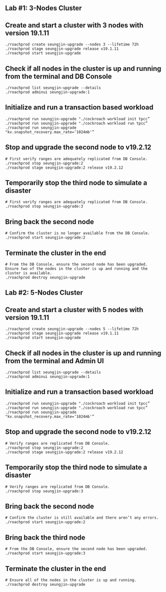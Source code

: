 ## Lab #1: 3-Nodes Cluster

## Create and start a cluster with 3 nodes with version 19.1.11

```
./roachprod create seungjin-upgrade --nodes 3 --lifetime 72h 
./roachprod stage seungjin-upgrade release v19.1.11
./roachprod start seungjin-upgrade 
```

## Check if all nodes in the cluster is up and running from the terminal and DB Console

```
./roachprod list seungjin-upgrade --details
./roachprod adminui seungjin-upgrade:1
```

## Initialize and run a transaction based workload

```
./roachprod run seungjin-upgrade "./cockroach workload init tpcc”
./roachprod run seungjin-upgrade "./cockroach workload run tpcc”
./roachprod run seungjin-upgrade "kv.snapshot_recovery.max_rate=‘1024mb'”
```

## Stop and upgrade the second node to v19.2.12

```
# First verify ranges are adequately replicated from DB Console. 
./roachprod stop seungjin-upgrade:2 
./roachprod stage seungjin-upgrade:2 release v19.2.12
```

## Temporarily stop the third node to simulate a disaster

```
# First verify ranges are adequately replicated from DB Console. 
./roachprod stop seungjin-upgrade:3
```

## Bring back the second node

```
# Confirm the cluster is no longer available from the DB Console. 
./roachprod start seungjin-upgrade:2 
```

## Terminate the cluster in the end

```
# From the DB Console, ensure the second node has been upgraded. Ensure two of the nodes in the cluster is up and running and the cluster is available. 
./roachprod destroy seungjin-upgrade 
```

## Lab #2: 5-Nodes Cluster

## Create and start a cluster with 5 nodes with version 19.1.11

```
./roachprod create seungjin-upgrade --nodes 5 --lifetime 72h 
./roachprod stage seungjin-upgrade release v19.1.11
./roachprod start seungjin-upgrade 
```

## Check if all nodes in the cluster is up and running from the terminal and Admin UI

```
./roachprod list seungjin-upgrade --details
./roachprod adminui seungjin-upgrade:1
```

## Initialize and run a transaction based workload

```
./roachprod run seungjin-upgrade "./cockroach workload init tpcc”
./roachprod run seungjin-upgrade "./cockroach workload run tpcc”
./roachprod run seungjin-upgrade "kv.snapshot_recovery.max_rate=‘1024mb'”
```

## Stop and upgrade the second node to v19.2.12

```
# Verify ranges are replicated from DB Console. 
./roachprod stop seungjin-upgrade:2 
./roachprod stage seungjin-upgrade:2 release v19.2.12
```

## Temporarily stop the third node to simulate a disaster

```
# Verify ranges are replicated from DB Console. 
./roachprod stop seungjin-upgrade:3
```

## Bring back the second node

```
# Confirm the cluster is still available and there aren’t any errors. 
./roachprod start seungjin-upgrade:2 
```

## Bring back the third node

```
# From the DB Console, ensure the second node has been upgraded. 
./roachprod start seungjin-upgrade:3
```

## Terminate the cluster in the end

```
# Ensure all of the nodes in the cluster is up and running. 
./roachprod destroy seungjin-upgrade 
```
